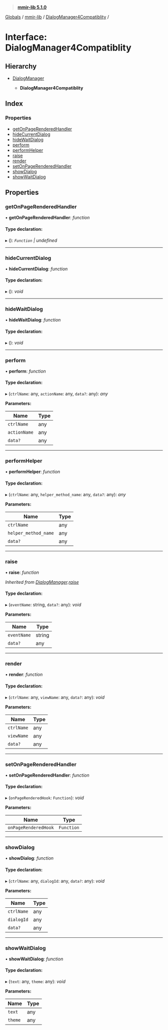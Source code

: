 > **[mmir-lib 5.1.0](../README.md)**

[Globals](../README.md) / [mmir-lib](../modules/mmir_lib.md) / [DialogManager4Compatiblity](mmir_lib.dialogmanager4compatiblity.md) /

# Interface: DialogManager4Compatiblity

## Hierarchy

* [DialogManager](mmir_lib.dialogmanager.md)

  * **DialogManager4Compatiblity**

## Index

### Properties

* [getOnPageRenderedHandler](mmir_lib.dialogmanager4compatiblity.md#getonpagerenderedhandler)
* [hideCurrentDialog](mmir_lib.dialogmanager4compatiblity.md#hidecurrentdialog)
* [hideWaitDialog](mmir_lib.dialogmanager4compatiblity.md#hidewaitdialog)
* [perform](mmir_lib.dialogmanager4compatiblity.md#perform)
* [performHelper](mmir_lib.dialogmanager4compatiblity.md#performhelper)
* [raise](mmir_lib.dialogmanager4compatiblity.md#raise)
* [render](mmir_lib.dialogmanager4compatiblity.md#render)
* [setOnPageRenderedHandler](mmir_lib.dialogmanager4compatiblity.md#setonpagerenderedhandler)
* [showDialog](mmir_lib.dialogmanager4compatiblity.md#showdialog)
* [showWaitDialog](mmir_lib.dialogmanager4compatiblity.md#showwaitdialog)

## Properties

###  getOnPageRenderedHandler

• **getOnPageRenderedHandler**: *function*

#### Type declaration:

▸ (): *`Function` | undefined*

___

###  hideCurrentDialog

• **hideCurrentDialog**: *function*

#### Type declaration:

▸ (): *void*

___

###  hideWaitDialog

• **hideWaitDialog**: *function*

#### Type declaration:

▸ (): *void*

___

###  perform

• **perform**: *function*

#### Type declaration:

▸ (`ctrlName`: any, `actionName`: any, `data?`: any): *any*

**Parameters:**

Name | Type |
------ | ------ |
`ctrlName` | any |
`actionName` | any |
`data?` | any |

___

###  performHelper

• **performHelper**: *function*

#### Type declaration:

▸ (`ctrlName`: any, `helper_method_name`: any, `data?`: any): *any*

**Parameters:**

Name | Type |
------ | ------ |
`ctrlName` | any |
`helper_method_name` | any |
`data?` | any |

___

###  raise

• **raise**: *function*

*Inherited from [DialogManager](mmir_lib.dialogmanager.md).[raise](mmir_lib.dialogmanager.md#raise)*

#### Type declaration:

▸ (`eventName`: string, `data?`: any): *void*

**Parameters:**

Name | Type |
------ | ------ |
`eventName` | string |
`data?` | any |

___

###  render

• **render**: *function*

#### Type declaration:

▸ (`ctrlName`: any, `viewName`: any, `data?`: any): *void*

**Parameters:**

Name | Type |
------ | ------ |
`ctrlName` | any |
`viewName` | any |
`data?` | any |

___

###  setOnPageRenderedHandler

• **setOnPageRenderedHandler**: *function*

#### Type declaration:

▸ (`onPageRenderedHook`: `Function`): *void*

**Parameters:**

Name | Type |
------ | ------ |
`onPageRenderedHook` | `Function` |

___

###  showDialog

• **showDialog**: *function*

#### Type declaration:

▸ (`ctrlName`: any, `dialogId`: any, `data?`: any): *void*

**Parameters:**

Name | Type |
------ | ------ |
`ctrlName` | any |
`dialogId` | any |
`data?` | any |

___

###  showWaitDialog

• **showWaitDialog**: *function*

#### Type declaration:

▸ (`text`: any, `theme`: any): *void*

**Parameters:**

Name | Type |
------ | ------ |
`text` | any |
`theme` | any |